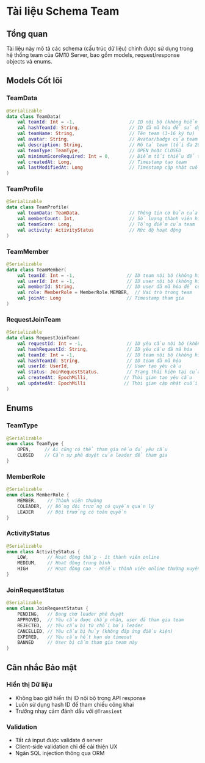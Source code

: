 # Tài liệu Schema Team

## Tổng quan
Tài liệu này mô tả các schema (cấu trúc dữ liệu) chính được sử dụng trong hệ thống team của GM10 Server, bao gồm models, request/response objects và enums.

## Models Cốt lõi

### TeamData
```kotlin
@Serializable
data class TeamData(
    val teamId: Int = -1,                    // ID nội bộ (không hiển thị)
    val hashTeamId: String,                  // ID đã mã hóa để sử dụng công khai
    val teamName: String,                    // Tên team (3-16 ký tự)
    val avatar: String,                      // Avatar/badge của team
    val description: String,                 // Mô tả team (tối đa 200 ký tự)
    val teamType: TeamType,                  // OPEN hoặc CLOSED
    val minimumScoreRequired: Int = 0,       // Điểm tối thiểu để tham gia (≥ 0)
    val createdAt: Long,                     // Timestamp tạo team
    val lastModifiedAt: Long                 // Timestamp cập nhật cuối
)
```

### TeamProfile
```kotlin
@Serializable
data class TeamProfile(
    val teamData: TeamData,                  // Thông tin cơ bản của team
    val memberCount: Int,                    // Số lượng thành viên hiện tại
    val teamScore: Long,                     // Tổng điểm của team
    val activity: ActivityStatus             // Mức độ hoạt động
)
```

### TeamMember
```kotlin
@Serializable
data class TeamMember(
    val teamId: Int = -1,                   // ID team nội bộ (không hiển thị)
    val userId: Int = -1,                   // ID user nội bộ (không hiển thị)
    val memberId: String,                   // ID user đã mã hóa để công khai
    val role: MemberRole = MemberRole.MEMBER,  // Vai trò trong team
    val joinAt: Long                        // Timestamp tham gia
)
```

### RequestJoinTeam
```kotlin
@Serializable
data class RequestJoinTeam(
    val requestId: Int = -1,                // ID yêu cầu nội bộ (không hiển thị)
    val hashRequestId: String,              // ID yêu cầu đã mã hóa
    val teamId: Int = -1,                   // ID team nội bộ (không hiển thị)  
    val hashTeamId: String,                 // ID team đã mã hóa
    val userId: UserId,                     // User tạo yêu cầu
    val status: JoinRequestStatus,          // Trạng thái hiện tại của yêu cầu
    val createdAt: EpochMilli,             // Thời gian tạo yêu cầu
    val updatedAt: EpochMilli              // Thời gian cập nhật cuối
)
```

## Enums

### TeamType
```kotlin
@Serializable
enum class TeamType {
    OPEN,     // Ai cũng có thể tham gia nếu đủ yêu cầu
    CLOSED    // Cần sự phê duyệt của leader để tham gia
}
```

### MemberRole
```kotlin
@Serializable
enum class MemberRole {
    MEMBER,    // Thành viên thường
    COLEADER,  // Đồng đội trưởng có quyền quản lý
    LEADER     // Đội trưởng có toàn quyền
}
```

### ActivityStatus
```kotlin
@Serializable
enum class ActivityStatus {
    LOW,       // Hoạt động thấp - ít thành viên online
    MEDIUM,    // Hoạt động trung bình
    HIGH       // Hoạt động cao - nhiều thành viên online thường xuyên
}
```

### JoinRequestStatus
```kotlin
@Serializable
enum class JoinRequestStatus {
    PENDING,   // Đang chờ leader phê duyệt
    APPROVED,  // Yêu cầu được chấp nhận, user đã tham gia team
    REJECTED,  // Yêu cầu bị từ chối bởi leader
    CANCELLED, // Yêu cầu bị hủy (không đáp ứng điều kiện)
    EXPIRED,   // Yêu cầu hết hạn do timeout
    BANNED     // User bị cấm tham gia team này
}
```

## Cân nhắc Bảo mật

### Hiển thị Dữ liệu
- Không bao giờ hiển thị ID nội bộ trong API response
- Luôn sử dụng hash ID để tham chiếu công khai
- Trường nhạy cảm đánh dấu với `@Transient`

### Validation
- Tất cả input được validate ở server
- Client-side validation chỉ để cải thiện UX
- Ngăn SQL injection thông qua ORM


